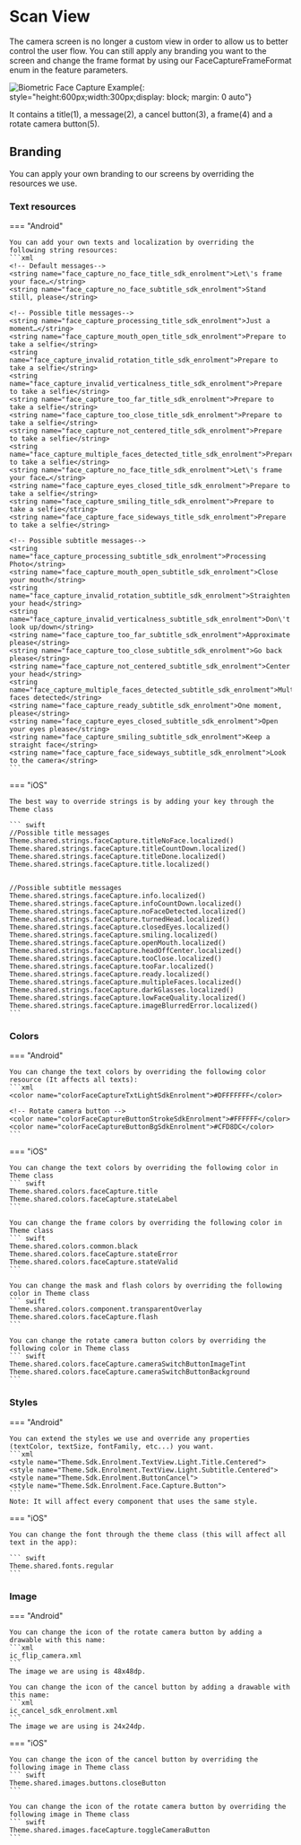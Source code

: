 # Scan View

The camera screen is no longer a custom view in order to allow us to better control the user flow.
You can still apply any branding you want to the screen and change the frame format by using our FaceCaptureFrameFormat enum in the feature parameters.

![Biometric Face Capture Example](Assets/FC_Capture.png "Biometric Face Capture Default Scan Screen"){: style="height:600px;width:300px;display: block; margin: 0 auto"}

It contains a title(1), a message(2), a cancel button(3), a frame(4) and a rotate camera button(5).

## Branding

You can apply your own branding to our screens by overriding the resources we use.

### Text resources

=== "Android"

    You can add your own texts and localization by overriding the following string resources:
    ```xml
    <!-- Default messages-->
    <string name="face_capture_no_face_title_sdk_enrolment">Let\'s frame your face…</string>
    <string name="face_capture_no_face_subtitle_sdk_enrolment">Stand still, please</string>
    
    <!-- Possible title messages-->
    <string name="face_capture_processing_title_sdk_enrolment">Just a moment…</string>
    <string name="face_capture_mouth_open_title_sdk_enrolment">Prepare to take a selfie</string>
    <string name="face_capture_invalid_rotation_title_sdk_enrolment">Prepare to take a selfie</string>
    <string name="face_capture_invalid_verticalness_title_sdk_enrolment">Prepare to take a selfie</string>
    <string name="face_capture_too_far_title_sdk_enrolment">Prepare to take a selfie</string>
    <string name="face_capture_too_close_title_sdk_enrolment">Prepare to take a selfie</string>
    <string name="face_capture_not_centered_title_sdk_enrolment">Prepare to take a selfie</string>
    <string name="face_capture_multiple_faces_detected_title_sdk_enrolment">Prepare to take a selfie</string>
    <string name="face_capture_no_face_title_sdk_enrolment">Let\'s frame your face…</string>
    <string name="face_capture_eyes_closed_title_sdk_enrolment">Prepare to take a selfie</string>
    <string name="face_capture_smiling_title_sdk_enrolment">Prepare to take a selfie</string>
    <string name="face_capture_face_sideways_title_sdk_enrolment">Prepare to take a selfie</string>

    <!-- Possible subtitle messages-->
    <string name="face_capture_processing_subtitle_sdk_enrolment">Processing Photo</string>
    <string name="face_capture_mouth_open_subtitle_sdk_enrolment">Close your mouth</string>
    <string name="face_capture_invalid_rotation_subtitle_sdk_enrolment">Straighten your head</string>
    <string name="face_capture_invalid_verticalness_subtitle_sdk_enrolment">Don\'t look up/down</string>
    <string name="face_capture_too_far_subtitle_sdk_enrolment">Approximate please</string>
    <string name="face_capture_too_close_subtitle_sdk_enrolment">Go back please</string>
    <string name="face_capture_not_centered_subtitle_sdk_enrolment">Center your head</string>
    <string name="face_capture_multiple_faces_detected_subtitle_sdk_enrolment">Multiple faces detected</string>
    <string name="face_capture_ready_subtitle_sdk_enrolment">One moment, please</string>
    <string name="face_capture_eyes_closed_subtitle_sdk_enrolment">Open your eyes please</string>
    <string name="face_capture_smiling_subtitle_sdk_enrolment">Keep a straight face</string>
    <string name="face_capture_face_sideways_subtitle_sdk_enrolment">Look to the camera</string>
    ```

=== "iOS"

    The best way to override strings is by adding your key through the Theme class  
    
    ``` swift
    //Possible title messages
    Theme.shared.strings.faceCapture.titleNoFace.localized()
    Theme.shared.strings.faceCapture.titleCountDown.localized()
    Theme.shared.strings.faceCapture.titleDone.localized()
    Theme.shared.strings.faceCapture.title.localized()

    
    //Possible subtitle messages
    Theme.shared.strings.faceCapture.info.localized()
    Theme.shared.strings.faceCapture.infoCountDown.localized()
    Theme.shared.strings.faceCapture.noFaceDetected.localized()
    Theme.shared.strings.faceCapture.turnedHead.localized()
    Theme.shared.strings.faceCapture.closedEyes.localized()
    Theme.shared.strings.faceCapture.smiling.localized()
    Theme.shared.strings.faceCapture.openMouth.localized()
    Theme.shared.strings.faceCapture.headOffCenter.localized()
    Theme.shared.strings.faceCapture.tooClose.localized()
    Theme.shared.strings.faceCapture.tooFar.localized()
    Theme.shared.strings.faceCapture.ready.localized()
    Theme.shared.strings.faceCapture.multipleFaces.localized()
    Theme.shared.strings.faceCapture.darkGlasses.localized()
    Theme.shared.strings.faceCapture.lowFaceQuality.localized()
    Theme.shared.strings.faceCapture.imageBlurredError.localized()
    ```

### Colors
=== "Android"

    You can change the text colors by overriding the following color resource (It affects all texts):
    ```xml
    <color name="colorFaceCaptureTxtLightSdkEnrolment">#DFFFFFFF</color>

    <!-- Rotate camera button -->
    <color name="colorFaceCaptureButtonStrokeSdkEnrolment">#FFFFFF</color>
    <color name="colorFaceCaptureButtonBgSdkEnrolment">#CFD8DC</color>
    ```

=== "iOS"

    You can change the text colors by overriding the following color in Theme class
    ``` swift
    Theme.shared.colors.faceCapture.title
    Theme.shared.colors.faceCapture.stateLabel
    ```
    
    You can change the frame colors by overriding the following color in Theme class
    ``` swift
    Theme.shared.colors.common.black
    Theme.shared.colors.faceCapture.stateError
    Theme.shared.colors.faceCapture.stateValid
    ```
    
    You can change the mask and flash colors by overriding the following color in Theme class
    ``` swift                            
    Theme.shared.colors.component.transparentOverlay
    Theme.shared.colors.faceCapture.flash
    ```
    
    You can change the rotate camera button colors by overriding the following color in Theme class
    ``` swift                                                    
    Theme.shared.colors.faceCapture.cameraSwitchButtonImageTint
    Theme.shared.colors.faceCapture.cameraSwitchButtonBackground
    ```

### Styles
=== "Android"

    You can extend the styles we use and override any properties (textColor, textSize, fontFamily, etc...) you want.
    ```xml
    <style name="Theme.Sdk.Enrolment.TextView.Light.Title.Centered">
    <style name="Theme.Sdk.Enrolment.TextView.Light.Subtitle.Centered">
    <style name="Theme.Sdk.Enrolment.ButtonCancel">
    <style name="Theme.Sdk.Enrolment.Face.Capture.Button">
    ```
    Note: It will affect every component that uses the same style.

=== "iOS"

    You can change the font through the theme class (this will affect all text in the app):
    
    ``` swift
    Theme.shared.fonts.regular
    ```

### Image

=== "Android"

    You can change the icon of the rotate camera button by adding a drawable with this name:
    ```xml
    ic_flip_camera.xml
    ```
    The image we are using is 48x48dp.

    You can change the icon of the cancel button by adding a drawable with this name:
    ```xml
    ic_cancel_sdk_enrolment.xml
    ```
    The image we are using is 24x24dp.

=== "iOS"

    You can change the icon of the cancel button by overriding the following image in Theme class
    ``` swift
    Theme.shared.images.buttons.closeButton
    ```

    You can change the icon of the rotate camera button by overriding the following image in Theme class
    ``` swift
    Theme.shared.images.faceCapture.toggleCameraButton
    ```
